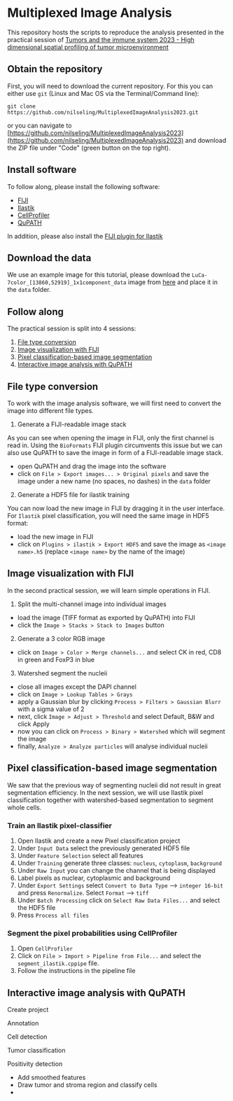 # Multiplexed Image Analysis

This repository hosts the scripts to reproduce the analysis presented in the practical session of [Tumors and the immune system 2023 - High dimensional spatial profiling of tumor microenvironment](https://www.cb.uzh.ch/en/Education/Compulsory-courses/ModuleB.html)

## Obtain the repository

First, you will need to download the current repository. 
For this you can either use `git` (Linux and Mac OS via the Terminal/Command line):

```
git clone https://github.com/nilseling/MultiplexedImageAnalysis2023.git
```

or you can navigate to [https://github.com/nilseling/MultiplexedImageAnalysis2023](https://github.com/nilseling/MultiplexedImageAnalysis2023) and download the ZIP file under "Code" (green button on the top right).

## Install software

To follow along, please install the following software:

* [FIJI](https://imagej.net/software/fiji/downloads)
* [Ilastik](https://www.ilastik.org/download.html)
* [CellProfiler](https://cellprofiler.org/releases)
* [QuPATH](https://qupath.readthedocs.io/en/0.4/docs/intro/installation.html)

In addition, please also install the [FIJI plugin for Ilastik](https://www.ilastik.org/documentation/fiji_export/plugin#installation)

## Download the data

We use an example image for this tutorial, please download the `LuCa-7color_[13860,52919]_1x1component_data` image from [here](https://downloads.openmicroscopy.org/images/Vectra-QPTIFF/perkinelmer/PKI_fields/) and place it in the `data` folder.

## Follow along

The practical session is split into 4 sessions:

1. [File type conversion](#file-type-conversion)
2. [Image visualization with FIJI](#image-visualization-with-fiji)
3. [Pixel classification-based image segmentation](#pixel-classification-based-image-segmentation)
4. [Interactive image analysis with QuPATH](#interactive-image-analysis-with-qupath)

## File type conversion

To work with the image analysis software, we will first need to convert the image into different file types.

1. Generate a FIJI-readable image stack

As you can see when opening the image in FIJI, only the first channel is read in. 
Using the `BioFormats` FIJI plugin circumvents this issue but we can also use QuPATH to save the image in form of a FIJI-readable image stack.

- open QuPATH and drag the image into the software
- click on `File > Export images... > Original pixels` and save the image under a new name (no spaces, no dashes) in the `data` folder

2. Generate a HDF5 file for ilastik training

You can now load the new image in FIJI by dragging it in the user interface.
For `Ilastik` pixel classification, you will need the same image in HDF5 format:

- load the new image in FIJI
- click on `Plugins > ilastik > Export HDF5` and save the image as `<image name>.h5` (replace `<image name>` by the name of the image)

## Image visualization with FIJI

In the second practical session, we will learn simple operations in FIJI.

1. Split the multi-channel image into individual images

- load the image (TIFF format as exported by QuPATH) into FIJI
- click the `Image > Stacks > Stack to Images` button

2. Generate a 3 color RGB image

- click on `Image > Color > Merge channels...` and select CK in red, CD8 in green and FoxP3 in blue

3. Watershed segment the nucleii

- close all images except the DAPI channel
- click on `Image > Lookup Tables > Grays`
- apply a Gaussian blur by clicking `Process > Filters > Gaussian Blurr` with a sigma value of 2
- next, click `Image > Adjust > Threshold` and select Default, B&W and click Apply
- now you can click on `Process > Binary > Watershed` which will segment the image
- finally, `Analyze > Analyze particles` will analyse individual nucleii

## Pixel classification-based image segmentation 

We saw that the previous way of segmenting nucleii did not result in great segmentation efficiency.
In the next session, we will use Ilastik pixel classification together with watershed-based segmentation to segment whole cells.

### Train an Ilastik pixel-classifier

1. Open Ilastik and create a new Pixel classification project
2. Under `Input Data` select the previously generated HDF5 file
3. Under `Feature Selection` select all features
4. Under `Training` generate three classes: `nucleus`, `cytoplasm`, `background`
5. Under `Raw Input` you can change the channel that is being displayed
6. Label pixels as nuclear, cytoplasmic and background
7. Under `Export Settings` select `Convert to Data Type` --> `integer 16-bit` and press `Renormalize`. Select `Format` --> `tiff`
8. Under `Batch Processing` click on `Select Raw Data Files...` and select the HDF5 file
9. Press `Process all files`

### Segment the pixel probabilities using CellProfiler

1. Open `CellProfiler`
2. Click on `File > Import > Pipeline from File...` and select the `segment_ilastik.cppipe` file.
3. Follow the instructions in the pipeline file

## Interactive image analysis with QuPATH

Create project

Annotation

Cell detection 

Tumor classification

Positivity detection

 - Add smoothed features
 - Draw tumor and stroma region and classify cells
 - 

